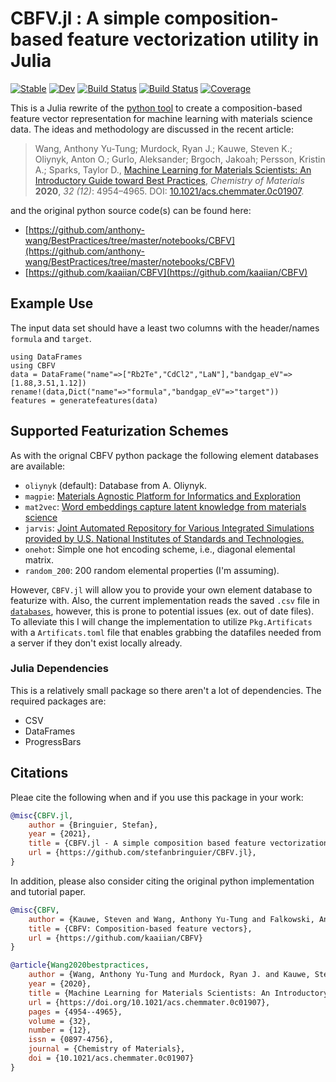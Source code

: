 # CBFV.jl : A simple composition-based feature vectorization utility in Julia
[![Stable](https://img.shields.io/badge/docs-stable-blue.svg)](https://juliamatsci.github.io/CBFV.jl/stable) [![Dev](https://img.shields.io/badge/docs-dev-blue.svg)](https://juliamatsci.github.io/CBFV.jl/dev) [![Build Status](https://github.com/juliamatsci/CBFV.jl/workflows/CI/badge.svg)](https://github.com/JuliaMatSci/CBFV.jl/actions) [![Build Status](https://travis-ci.com/JuliaMatSci/CBFV.jl.svg?branch=master)](https://travis-ci.com/JuliaMatSci/CBFV.jl) [![Coverage](https://codecov.io/gh/JuliaMatSci/CBFV.jl/branch/master/graph/badge.svg)](https://codecov.io/gh/JuliaMatSci/CBFV.jl)

This is a Julia rewrite of the [python tool](https://github.com/kaaiian/CBFV) to create a composition-based feature vector representation for machine learning with materials science data. The ideas and methodology are discussed in the recent article:


>Wang, Anthony Yu-Tung; Murdock, Ryan J.; Kauwe, Steven K.; Oliynyk, Anton O.; Gurlo, Aleksander; Brgoch, Jakoah; Persson, Kristin A.; Sparks, Taylor D., [Machine Learning for Materials Scientists: An Introductory Guide toward Best Practices](https://doi.org/10.1021/acs.chemmater.0c01907), *Chemistry of Materials* **2020**, *32 (12)*: 4954–4965. DOI: [10.1021/acs.chemmater.0c01907](https://doi.org/10.1021/acs.chemmater.0c01907).

and the original python source code(s) can be found here:

- [https://github.com/anthony-wang/BestPractices/tree/master/notebooks/CBFV](https://github.com/anthony-wang/BestPractices/tree/master/notebooks/CBFV)
- [https://github.com/kaaiian/CBFV](https://github.com/kaaiian/CBFV)

## Example Use

The input data set should have a least two columns with the header/names `formula` and `target`.

```@example
using DataFrames
using CBFV
data = DataFrame("name"=>["Rb2Te","CdCl2","LaN"],"bandgap_eV"=>[1.88,3.51,1.12])
rename!(data,Dict("name"=>"formula","bandgap_eV"=>"target"))
features = generatefeatures(data)
```

## Supported Featurization Schemes

As with the orignal CBFV python package the following element databases are available:

- `oliynyk` (default): Database from A. Oliynyk.
- `magpie`: [Materials Agnostic Platform for Informatics and Exploration](https://bitbucket.org/wolverton/magpie/src/master/)
- `mat2vec`:  [Word embeddings capture latent knowledge from materials science](https://github.com/materialsintelligence/mat2vec)
- `jarvis`: [Joint Automated Repository for Various Integrated Simulations provided by U.S. National Institutes of Standards and Technologies.](https://jarvis.nist.gov/)
- `onehot`: Simple one hot encoding scheme, i.e., diagonal elemental matrix.
- `random_200`: 200 random elemental properties (I'm assuming).

However, `CBFV.jl` will allow you to provide your own element database to featurize with. Also, the current implementation reads the saved `.csv` file in [`databases`](@ref), however, this is prone to potential issues (ex. out of date files). To alleviate this I will change the implementation to utilize `Pkg.Artificats` with a `Artificats.toml` file that enables grabbing the datafiles needed from a server if they don't exist locally already.

### Julia Dependencies
This is a relatively small package so there aren't a lot of dependencies. The required packages are:

- CSV
- DataFrames
- ProgressBars

## Citations
Pleae cite the following when and if you use this package in your work:

```bibtex
@misc{CBFV.jl,
    author = {Bringuier, Stefan},
    year = {2021},
    title = {CBFV.jl - A simple composition based feature vectorization Julia utility},
    url = {https://github.com/stefanbringuier/CBFV.jl},
}
```
In addition, please also consider citing the original python implementation and tutorial paper.

```bibtex
@misc{CBFV,
    author = {Kauwe, Steven and Wang, Anthony Yu-Tung and Falkowski, Andrew},
    title = {CBFV: Composition-based feature vectors},
    url = {https://github.com/kaaiian/CBFV}
}
```

```bibtex
@article{Wang2020bestpractices,
    author = {Wang, Anthony Yu-Tung and Murdock, Ryan J. and Kauwe, Steven K. and Oliynyk, Anton O. and Gurlo, Aleksander and Brgoch, Jakoah and Persson, Kristin A. and Sparks, Taylor D.},
    year = {2020},
    title = {Machine Learning for Materials Scientists: An Introductory Guide toward Best Practices},
    url = {https://doi.org/10.1021/acs.chemmater.0c01907},
    pages = {4954--4965},
    volume = {32},
    number = {12},
    issn = {0897-4756},
    journal = {Chemistry of Materials},
    doi = {10.1021/acs.chemmater.0c01907}
}
```